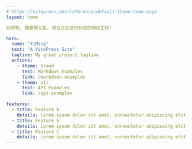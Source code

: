 ```yaml
---
# https://vitepress.dev/reference/default-theme-home-page
layout: home

你好呀, 我是郑义铭, 现在正在进行对应的测试工作!

hero:
  name: "YiMing"
  text: "A VitePress Site"
  tagline: My great project tagline
  actions:
    - theme: brand
      text: Markdown Examples
      link: /markdown-examples
    - theme: alt
      text: API Examples
      link: /api-examples

features:
  - title: Feature A
    details: Lorem ipsum dolor sit amet, consectetur adipiscing elit
  - title: Feature B
    details: Lorem ipsum dolor sit amet, consectetur adipiscing elit
  - title: Feature C
    details: Lorem ipsum dolor sit amet, consectetur adipiscing elit
---
```


